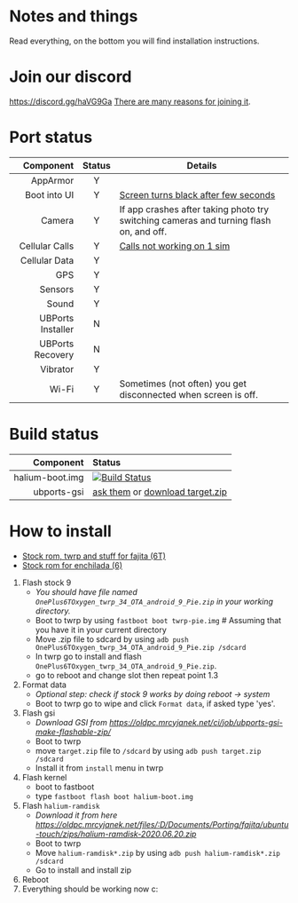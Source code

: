 # Notes and things

Read everything, on the bottom you will find installation instructions.

# Join our discord

https://discord.gg/haVG9Ga [There are many reasons for joining it](https://imgur.com/a/WM9ZNDc).

# Port status

|         Component | Status | Details            |
|------------------:|:------:|--------------------|
|          AppArmor |    Y   |                    |
|      Boot into UI |    Y   | [Screen turns black after few seconds](https://github.com/ubports-oneplus6/documentation/issues/4) |
|            Camera |    Y   | If app crashes after taking photo try switching cameras and turning flash on, and off. |
|    Cellular Calls |    Y   | [Calls not working on 1 sim](https://github.com/ubports-oneplus6/documentation/issues/2) |
|     Cellular Data |    Y   |                    |
|               GPS |    Y   |                    |
|           Sensors |    Y   |                    |
|             Sound |    Y   |                    |
| UBPorts Installer |    N   |                    |
|  UBPorts Recovery |    N   |                    |
|          Vibrator |    Y   |                    |
|             Wi-Fi |    Y   | Sometimes (not often) you get disconnected when screen is off. |

# Build status

|         Component | Status |
|------------------:|:-------|
|   halium-boot.img | [![Build Status](https://oldpc.mrcyjanek.net:443/ci/job/ubports-oneplus6-android_kernel_oneplus_sdm845/badge/icon)](https://oldpc.mrcyjanek.net:443/ci/job/ubports-oneplus6-android_kernel_oneplus_sdm845/) |
|       ubports-gsi | [ask them](https://github.com/ubports-gsi/projectmanagement) or [download target.zip](https://oldpc.mrcyjanek.net/ci/job/ubports-gsi-make-flashable-zip/)   |

# How to install

 * [Stock rom, twrp and stuff for fajita (6T)](https://oldpc.mrcyjanek.net/files/all/Documents/Porting/fajita)
 * [Stock rom for enchilada (6)](https://oldpc.mrcyjanek.net/files/all/Documents/Porting/enchilada)

1. Flash stock 9
    * _You should have file named `OnePlus6TOxygen_twrp_34_OTA_android_9_Pie.zip` in your working directory._
    * Boot to twrp by using `fastboot boot twrp-pie.img` # Assuming that you have it in your current directory
    * Move .zip file to sdcard by using `adb push OnePlus6TOxygen_twrp_34_OTA_android_9_Pie.zip /sdcard`
    * In twrp go to install and flash `OnePlus6TOxygen_twrp_34_OTA_android_9_Pie.zip`.
    * go to reboot and change slot then repeat point 1.3
2. Format data
    * _Optional step: check if stock 9 works by doing reboot -> system_
    * Boot to twrp go to wipe and click `Format data`, if asked type 'yes'.
3. Flash gsi
    * _Download GSI from https://oldpc.mrcyjanek.net/ci/job/ubports-gsi-make-flashable-zip/_
    * Boot to twrp
    * move `target.zip` file to `/sdcard` by using
        ```adb push target.zip /sdcard```
    * Install it from `install` menu in twrp
4. Flash kernel
    * boot to fastboot
    * type `fastboot flash boot halium-boot.img`
5. Flash `halium-ramdisk`
    * _Download it from here https://oldpc.mrcyjanek.net/files/:D/Documents/Porting/fajita/ubuntu-touch/zips/halium-ramdisk-2020.06.20.zip_
    * Boot to twrp
    * Move `halium-ramdisk*.zip` by using
        ```adb push halium-ramdisk*.zip /sdcard```
    * Go to install and install zip
6. Reboot
1734895. Everything should be working now c:


